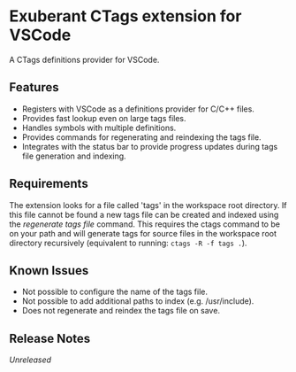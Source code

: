 # Exuberant CTags extension for VSCode

A CTags definitions provider for VSCode.

## Features

- Registers with VSCode as a definitions provider for C/C++ files.
- Provides fast lookup even on large tags files.
- Handles symbols with multiple definitions.
- Provides commands for regenerating and reindexing the tags file.
- Integrates with the status bar to provide progress updates during tags file generation and indexing.

## Requirements

The extension looks for a file called 'tags' in the workspace root directory. If this file cannot be found a new tags file can be created
and indexed using the _regenerate tags file_ command. This requires the ctags command to be on your path and will generate tags for source files
in the workspace root directory recursively (equivalent to running: `ctags -R -f tags .`).

## Known Issues

- Not possible to configure the name of the tags file.
- Not possible to add additional paths to index (e.g. /usr/include).
- Does not regenerate and reindex the tags file on save.

## Release Notes

_Unreleased_
